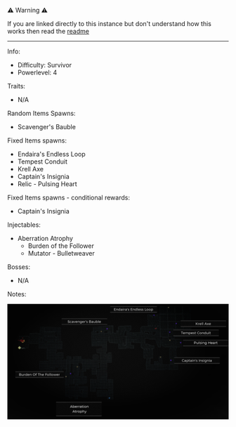 ⚠️ Warning ⚠️

If you are linked directly to this instance but don't understand how this works then read the [readme](https://github.com/razeedazee/remnant2-instances/blob/main/README.md)

<hr>

Info:

- Difficulty: Survivor
- Powerlevel: 4

Traits:

- N/A

Random Items Spawns:

- Scavenger's Bauble

Fixed Items spawns:

- Endaira's Endless Loop
- Tempest Conduit
- Krell Axe
- Captain's Insignia
- Relic - Pulsing Heart

Fixed Items spawns - conditional rewards:

- Captain's Insignia

Injectables:

- Aberration Atrophy
  - Burden of the Follower
  - Mutator - Bulletweaver

Bosses:

- N/A

Notes:

>

![](info/mini-map.png)
